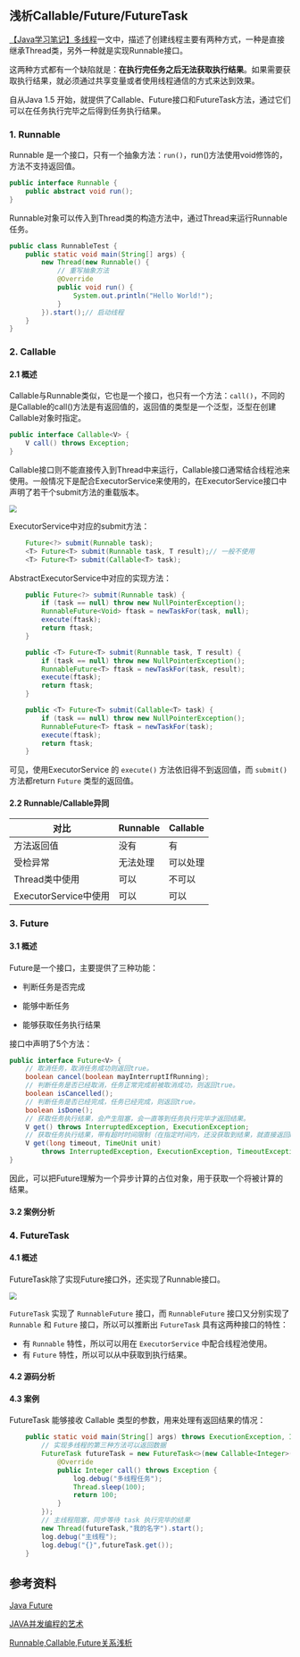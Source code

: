 ## 浅析Callable/Future/FutureTask

[【Java学习笔记】多线程](https://blog.csdn.net/KAIZ_LEARN/article/details/108890366)一文中，描述了创建线程主要有两种方式，一种是直接继承Thread类，另外一种就是实现Runnable接口。

这两种方式都有一个缺陷就是：**在执行完任务之后无法获取执行结果**。如果需要获取执行结果，就必须通过共享变量或者使用线程通信的方式来达到效果。

自从Java 1.5 开始，就提供了Callable、Future接口和FutureTask方法，通过它们可以在任务执行完毕之后得到任务执行结果。

### 1. Runnable

Runnable 是一个接口，只有一个抽象方法：`run()`，run()方法使用void修饰的，方法不支持返回值。

```java
public interface Runnable {
    public abstract void run();
}
```

Runnable对象可以传入到Thread类的构造方法中，通过Thread来运行Runnable任务。

```java
public class RunnableTest {
    public static void main(String[] args) {
        new Thread(new Runnable() {
            // 重写抽象方法
            @Override
            public void run() {
                System.out.println("Hello World!");
            }
        }).start();// 启动线程
    }
}
```

### 2. Callable

#### 2.1 概述

Callable与Runnable类似，它也是一个接口，也只有一个方法：`call()`，不同的是Callable的call()方法是有返回值的，返回值的类型是一个泛型，泛型在创建Callable对象时指定。

```java
public interface Callable<V> {
    V call() throws Exception;
}
```

Callable接口则不能直接传入到Thread中来运行，Callable接口通常结合线程池来使用。一般情况下是配合ExecutorService来使用的，在ExecutorService接口中声明了若干个submit方法的重载版本。

<img src="https://img-blog.csdnimg.cn/20201022234728698.png" style="zoom:80%;" />

ExecutorService中对应的submit方法：

```java
	Future<?> submit(Runnable task);
    <T> Future<T> submit(Runnable task, T result);// 一般不使用
	<T> Future<T> submit(Callable<T> task);
```

AbstractExecutorService中对应的实现方法：

```java
    public Future<?> submit(Runnable task) {
        if (task == null) throw new NullPointerException();
        RunnableFuture<Void> ftask = newTaskFor(task, null);
        execute(ftask);
        return ftask;
    }

    public <T> Future<T> submit(Runnable task, T result) {
        if (task == null) throw new NullPointerException();
        RunnableFuture<T> ftask = newTaskFor(task, result);
        execute(ftask);
        return ftask;
    }

    public <T> Future<T> submit(Callable<T> task) {
        if (task == null) throw new NullPointerException();
        RunnableFuture<T> ftask = newTaskFor(task);
        execute(ftask);
        return ftask;
    }
```

可见，使用ExecutorService 的 `execute()` 方法依旧得不到返回值，而 `submit()` 方法都return `Future` 类型的返回值。

#### 2.2 Runnable/Callable异同

| 对比                  | Runnable | Callable |
| --------------------- | -------- | -------- |
| 方法返回值            | 没有     | 有       |
| 受检异常              | 无法处理 | 可以处理 |
| Thread类中使用        | 可以     | 不可以   |
| ExecutorService中使用 | 可以     | 可以     |

### 3. Future

#### 3.1 概述

Future是一个接口，主要提供了三种功能：　　

* 判断任务是否完成

* 能够中断任务

* 能够获取任务执行结果

接口中声明了5个方法：

```java
public interface Future<V> {
    // 取消任务，取消任务成功则返回true。
    boolean cancel(boolean mayInterruptIfRunning);
    // 判断任务是否已经取消，任务正常完成前被取消成功，则返回true。
    boolean isCancelled();
    // 判断任务是否已经完成，任务已经完成，则返回true。
    boolean isDone();
    // 获取任务执行结果，会产生阻塞，会一直等到任务执行完毕才返回结果。
    V get() throws InterruptedException, ExecutionException;
    // 获取任务执行结果，带有超时时间限制（在指定时间内，还没获取到结果，就直接返回null）。
    V get(long timeout, TimeUnit unit)
        throws InterruptedException, ExecutionException, TimeoutException;
}
```

因此，可以把Future理解为一个异步计算的占位对象，用于获取一个将被计算的结果。

#### 3.2 案例分析

### 4. FutureTask 

#### 4.1 概述

FutureTask除了实现Future接口外，还实现了Runnable接口。

<img src="https://img-blog.csdnimg.cn/20201023002648638.png" style="zoom:80%;" />

`FutureTask` 实现了 `RunnableFuture` 接口，而  `RunnableFuture` 接口又分别实现了 `Runnable` 和 `Future` 接口，所以可以推断出 `FutureTask` 具有这两种接口的特性：

- 有 `Runnable` 特性，所以可以用在 `ExecutorService` 中配合线程池使用。
- 有 `Future` 特性，所以可以从中获取到执行结果。

#### 4.2 源码分析



#### 4.3 案例

FutureTask 能够接收 Callable 类型的参数，用来处理有返回结果的情况：

```java
    public static void main(String[] args) throws ExecutionException, InterruptedException {
        // 实现多线程的第三种方法可以返回数据
        FutureTask futureTask = new FutureTask<>(new Callable<Integer>() {
            @Override
            public Integer call() throws Exception {
                log.debug("多线程任务");
                Thread.sleep(100);
                return 100;
            }
        });
        // 主线程阻塞，同步等待 task 执行完毕的结果
        new Thread(futureTask,"我的名字").start();
        log.debug("主线程");
        log.debug("{}",futureTask.get());
    }
```

## 参考资料

[Java Future](https://mp.weixin.qq.com/s/RX5rVuGr6Ab0SmKigmZEag)

[JAVA并发编程的艺术](https://weread.qq.com/web/reader/247324e05a66a124750d9e9k8f132430178f14e45fce0f7)

[Runnable,Callable,Future关系浅析](https://juejin.im/post/6844903577882722312)
